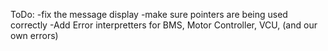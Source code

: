 ToDo:
	-fix the message display
	-make sure pointers are being used correctly
	-Add Error interpretters for BMS, Motor Controller, VCU, (and our own errors)